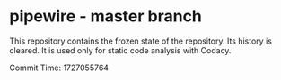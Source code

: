 # pipewire - master branch

This repository contains the frozen state of the repository.
Its history is cleared. It is used only for static code
analysis with Codacy.

Commit Time: 1727055764